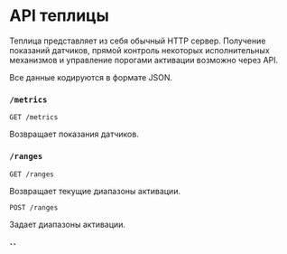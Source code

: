 # API теплицы 

Теплица представляет из себя обычный HTTP сервер. 
Получение показаний датчиков, прямой контроль некоторых исполнительных механизмов и управление порогами активации возможно через API.

Все данные кодируются в формате JSON.

### `/metrics`
```http
GET /metrics
```
Возвращает показания датчиков. 

### `/ranges`
```http
GET /ranges
```
Возвращает текущие диапазоны активации.


```http
POST /ranges
```
Задает диапазоны активации.

### ``